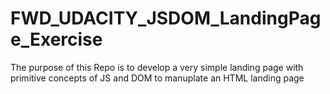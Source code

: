 # FWD_UDACITY_JSDOM_LandingPage_Exercise
The purpose of this Repo is to develop a very simple landing page with primitive concepts of JS and DOM to manuplate an HTML landing page  
